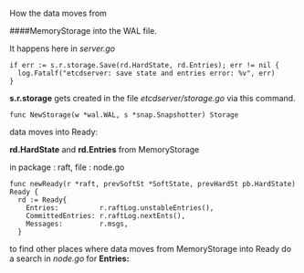 
How the data moves from

####MemoryStorage into the WAL file.

It happens here in *server.go*

```
if err := s.r.storage.Save(rd.HardState, rd.Entries); err != nil {
  log.Fatalf("etcdserver: save state and entries error: %v", err)
}
```

**s.r.storage** gets created in the file *etcdserver/storage.go* via
this command.

```
func NewStorage(w *wal.WAL, s *snap.Snapshotter) Storage
```

data moves into Ready:

**rd.HardState** and **rd.Entries** from MemoryStorage

in package : raft, file : node.go

```
func newReady(r *raft, prevSoftSt *SoftState, prevHardSt pb.HardState) Ready {
  rd := Ready{
    Entries:          r.raftLog.unstableEntries(),
    CommittedEntries: r.raftLog.nextEnts(),
    Messages:         r.msgs,
  }
```

to find other places where data moves from MemoryStorage into Ready
do a search in *node.go* for **Entries:**
